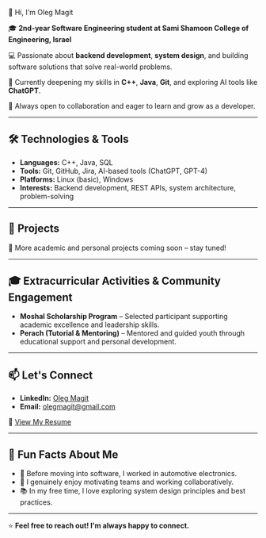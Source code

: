 👋 Hi, I'm Oleg Magit  

🎓 **2nd-year Software Engineering student at Sami Shamoon College of Engineering, Israel**

💻 Passionate about **backend development**, **system design**, and building software solutions that solve real-world problems.

🌱 Currently deepening my skills in **C++**, **Java**, **Git**, and exploring AI tools like **ChatGPT**.

🤝 Always open to collaboration and eager to learn and grow as a developer.

---

## 🛠️ Technologies & Tools  
- **Languages:** C++, Java, SQL  
- **Tools:** Git, GitHub, Jira, AI-based tools (ChatGPT, GPT-4)  
- **Platforms:** Linux (basic), Windows  
- **Interests:** Backend development, REST APIs, system architecture, problem-solving  

---

## 🚀 Projects  
📌 More academic and personal projects coming soon – stay tuned!

---

## 🎓 Extracurricular Activities & Community Engagement  
- **Moshal Scholarship Program** – Selected participant supporting academic excellence and leadership skills.  
- **Perach (Tutorial & Mentoring)** – Mentored and guided youth through educational support and personal development.

---

## 📫 Let's Connect  
- **LinkedIn:** [Oleg Magit](https://www.linkedin.com/in/olegmagit/)  
- **Email:** [olegmagit@gmail.com](mailto:olegmagit@gmail.com)

📄 [View My Resume](link-to-resume.md-or-pdf)

---

## 🎯 Fun Facts About Me  
- 🔧 Before moving into software, I worked in automotive electronics.  
- 🤝 I genuinely enjoy motivating teams and working collaboratively.  
- 📚 In my free time, I love exploring system design principles and best practices.

---

⭐ **Feel free to reach out! I'm always happy to connect.**